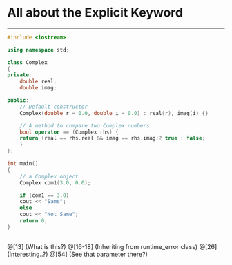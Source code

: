 # All about the Explicit Keyword
---
```c++
#include <iostream> 

using namespace std; 

class Complex 
{ 
private: 
	double real; 
	double imag; 

public: 
	// Default constructor 
	Complex(double r = 0.0, double i = 0.0) : real(r), imag(i) {} 

	// A method to compare two Complex numbers 
	bool operator == (Complex rhs) { 
	return (real == rhs.real && imag == rhs.imag)? true : false; 
	} 
}; 

int main() 
{ 
	// a Complex object 
	Complex com1(3.0, 0.0); 

	if (com1 == 3.0) 
	cout << "Same"; 
	else
	cout << "Not Same"; 
	return 0; 
} 
 

```
@[13] (What is this?)
@[16-18] (Inheriting from runtime_error class)
@[26] (Interesting..?)
@[54] (See that parameter there?)
